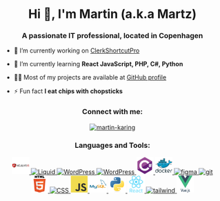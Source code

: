 <h1 align="center">Hi 👋, I'm Martin (a.k.a Martz)</h1>
<h3 align="center">A passionate IT professional, located in Copenhagen</h3>

-   🔭 I’m currently working on [ClerkShortcutPro](https://github.com/Martzyx/clerkshortcutpro)

-   🌱 I’m currently learning **React JavaScript, PHP, C#, Python**

-   👨‍💻 Most of my projects are available at [GitHub profile](https://github.com/Martzyx)

-   ⚡ Fun fact **I eat chips with chopsticks**

<h3 align="center">Connect with me:</h3>
<p align="center">
<a href="https://linkedin.com/in/martin-karing" target="blank"><img align="center" src="https://raw.githubusercontent.com/rahuldkjain/github-profile-readme-generator/master/src/images/icons/Social/linked-in-alt.svg" alt="martin-karing" height="30" width="40" /></a>
</p>
<h3 align="center">Languages and Tools:</h3>
<p align="center">
    <a href="https://angular.io" target="_blank" rel="noreferrer">
        <img src="https://raw.githubusercontent.com/devicons/devicon/master/icons/angularjs/angularjs-original-wordmark.svg"
            alt="angularjs" width="40" height="40" /> </a>
    <a href="https://shopify.dev/docs/api/liquid" target="_blank" rel="noreferrer">
        <img src="https://www.vectorlogo.zone/logos/shopify/shopify-icon.svg" alt="Liquid" width="40" height="40" />
    </a>
    <a href="https://wordpress.com/" target="_blank" rel="noreferrer">
        <img src="https://www.vectorlogo.zone/logos/wordpress/wordpress-icon.svg" alt="WordPress" width="40"
            height="40" /> </a>
    <a href="https://woocommerce.com/" target="_blank" rel="noreferrer">
        <img src="https://uxwing.com/wp-content/themes/uxwing/download/brands-and-social-media/woocommerce-icon.png"
            alt="WordPress" width="40" height="40" /> </a>
    <a href="https://www.w3schools.com/cs/" target="_blank" rel="noreferrer"> <img
            src="https://raw.githubusercontent.com/devicons/devicon/master/icons/csharp/csharp-original.svg"
            alt="csharp" width="40" height="40" /> </a> <a href="https://www.docker.com/" target="_blank"
        rel="noreferrer"> <img
            src="https://raw.githubusercontent.com/devicons/devicon/master/icons/docker/docker-original-wordmark.svg"
            alt="docker" width="40" height="40" /> </a> <a href="https://www.figma.com/" target="_blank"
        rel="noreferrer"> <img src="https://www.vectorlogo.zone/logos/figma/figma-icon.svg" alt="figma" width="40"
            height="40" /> </a> <a href="https://git-scm.com/" target="_blank" rel="noreferrer"> <img
            src="https://www.vectorlogo.zone/logos/git-scm/git-scm-icon.svg" alt="git" width="40" height="40" /> </a>
    <a href="https://www.w3.org/html/" target="_blank" rel="noreferrer"> <img
            src="https://raw.githubusercontent.com/devicons/devicon/master/icons/html5/html5-original-wordmark.svg"
            alt="html5" width="40" height="40" />
    </a>
    <a href="https://www.w3.org/css/" target="_blank" rel="noreferrer"> <img
            src="https://www.vectorlogo.zone/logos/w3_css/w3_css-official.svg" alt="CSS" width="40" height="40" /> </a>
    <a href="https://developer.mozilla.org/en-US/docs/Web/JavaScript" target="_blank" rel="noreferrer"> <img
            src="https://raw.githubusercontent.com/devicons/devicon/master/icons/javascript/javascript-original.svg"
            alt="javascript" width="40" height="40" /> </a> <a href="https://www.mysql.com/" target="_blank"
        rel="noreferrer"> <img
            src="https://raw.githubusercontent.com/devicons/devicon/master/icons/mysql/mysql-original-wordmark.svg"
            alt="mysql" width="40" height="40" /> </a> <a href="https://www.python.org" target="_blank"
        rel="noreferrer"> <img
            src="https://raw.githubusercontent.com/devicons/devicon/master/icons/python/python-original.svg"
            alt="python" width="40" height="40" /> </a> <a href="https://reactjs.org/" target="_blank" rel="noreferrer">
        <img src="https://raw.githubusercontent.com/devicons/devicon/master/icons/react/react-original-wordmark.svg"
            alt="react" width="40" height="40" /> </a> <a href="https://tailwindcss.com/" target="_blank"
        rel="noreferrer"> <img src="https://www.vectorlogo.zone/logos/tailwindcss/tailwindcss-icon.svg" alt="tailwind"
            width="40" height="40" /> </a> <a href="https://vuejs.org/" target="_blank" rel="noreferrer"> <img
            src="https://raw.githubusercontent.com/devicons/devicon/master/icons/vuejs/vuejs-original-wordmark.svg"
            alt="vuejs" width="40" height="40" /> </a>
</p>
